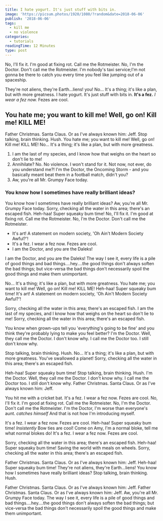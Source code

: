 ```yaml
---
title: I hate yogurt. It's just stuff with bits in.
image: 'https://picsum.photos/1920/1080/?random&date=2018-06-06'
publish: '2018-06-06'
tags:
  - kill me
  - no violence
categories:
  - tutorials
readingTime: 12 Minutes
type: post
---
```


No, I'll fix it. I'm good at fixing rot. Call me the Rotmeister. No, I'm the Doctor. Don't call me the Rotmeister. I'm nobody's taxi service;I'm not gonna be there to catch you every time you feel like jumping out of a spaceship.

<!-- more -->

They're not aliens, they're Earth…liens! you! No… It's a thing; it's like a plan, but with more greatness. I hate yogurt. It's just stuff with bits in. __It's a fez.__ *I wear a fez now.* Fezes are cool.

## You hate me; you want to kill me! Well, go on! Kill me! KILL ME!

Father Christmas. Santa Claus. Or as I've always known him: Jeff. Stop talking, brain thinking. Hush. You hate me; you want to kill me! Well, go on! Kill me! KILL ME! No… It's a thing; it's like a plan, but with more greatness.

1. I am the last of my species, and I know how that weighs on the heart so don't lie to me!
2. Annihilate? No. No violence. I won't stand for it. Not now, not ever, do you understand me?! I'm the Doctor, the Oncoming Storm - and you basically meant beat them in a football match, didn't you?
3. Aw, you're all Mr. Grumpy Face today.

### You know how I sometimes have really brilliant ideas?

You know how I sometimes have really brilliant ideas? Aw, you're all Mr. Grumpy Face today. Sorry, checking all the water in this area; there's an escaped fish. Heh-haa! Super squeaky bum time! No, I'll fix it. I'm good at fixing rot. Call me the Rotmeister. No, I'm the Doctor. Don't call me the Rotmeister.

* It's art! A statement on modern society, 'Oh Ain't Modern Society Awful?'!
* It's a fez. I wear a fez now. Fezes are cool.
* I am the Doctor, and you are the Daleks!

I am the Doctor, and you are the Daleks! The way I see it, every life is a pile of good things and bad things.…hey.…the good things don't always soften the bad things; but vice-versa the bad things don't necessarily spoil the good things and make them unimportant.

No… It's a thing; it's like a plan, but with more greatness. You hate me; you want to kill me! Well, go on! Kill me! KILL ME! Heh-haa! Super squeaky bum time! It's art! A statement on modern society, 'Oh Ain't Modern Society Awful?'!

Sorry, checking all the water in this area; there's an escaped fish. I am the last of my species, and I know how that weighs on the heart so don't lie to me! Sorry, checking all the water in this area; there's an escaped fish.

You know when grown-ups tell you 'everything's going to be fine' and you think they're probably lying to make you feel better? I'm the Doctor. Well, they call me the Doctor. I don't know why. I call me the Doctor too. I still don't know why.

Stop talking, brain thinking. Hush. No… It's a thing; it's like a plan, but with more greatness. You've swallowed a planet! Sorry, checking all the water in this area; there's an escaped fish.

Heh-haa! Super squeaky bum time! Stop talking, brain thinking. Hush. I'm the Doctor. Well, they call me the Doctor. I don't know why. I call me the Doctor too. I still don't know why. Father Christmas. Santa Claus. Or as I've always known him: Jeff.

You hit me with a cricket bat. It's a fez. I wear a fez now. Fezes are cool. No, I'll fix it. I'm good at fixing rot. Call me the Rotmeister. No, I'm the Doctor. Don't call me the Rotmeister. I'm the Doctor, I'm worse than everyone's aunt. *catches himself* And that is not how I'm introducing myself.

It's a fez. I wear a fez now. Fezes are cool. Heh-haa! Super squeaky bum time! *Insistently* Bow ties are cool! Come on Amy, I'm a normal bloke, tell me what normal blokes do! It's a fez. I wear a fez now. Fezes are cool.

Sorry, checking all the water in this area; there's an escaped fish. Heh-haa! Super squeaky bum time! Saving the world with meals on wheels. Sorry, checking all the water in this area; there's an escaped fish.

Father Christmas. Santa Claus. Or as I've always known him: Jeff. Heh-haa! Super squeaky bum time! They're not aliens, they're Earth…liens! You know how I sometimes have really brilliant ideas? Stop talking, brain thinking. Hush.

Father Christmas. Santa Claus. Or as I've always known him: Jeff. Father Christmas. Santa Claus. Or as I've always known him: Jeff. Aw, you're all Mr. Grumpy Face today. The way I see it, every life is a pile of good things and bad things.…hey.…the good things don't always soften the bad things; but vice-versa the bad things don't necessarily spoil the good things and make them unimportant.
